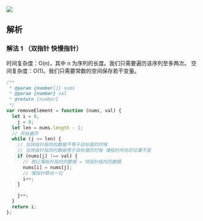 ![](https://output66.oss-cn-beijing.aliyuncs.com/img/20210929102039.png)

## 解析

### 解法 1 （双指针 快慢指针）

时间复杂度：O(n)，其中 n 为序列的长度。我们只需要遍历该序列至多两次。
空间复杂度：O(1)。我们只需要常数的空间保存若干变量。

```js
/**
 * @param {number[]} nums
 * @param {number} val
 * @return {number}
 */
var removeElement = function (nums, val) {
  let i = 0,
    j = 0;
  let len = nums.length - 1;
  // 开始遍历
  while (j <= len) {
    // 当快指针指向的数据不等于目标值的时候
    // 当快指针指向的数据等于目标值的时候 慢指针所在的位置不变
    if (nums[j] !== val) {
      // 就让慢指针指向的数据 = 快指针指向的数据
      nums[i] = nums[j];
      // 慢指针移动一位
      i++;
    }

    j++;
  }
  return i;
};
```
